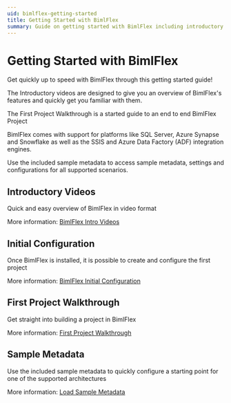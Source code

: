```yaml
---
uid: bimlflex-getting-started
title: Getting Started with BimlFlex
summary: Guide on getting started with BimlFlex including introductory videos, initial configuration, and first project walkthrough
---
```

# Getting Started with BimlFlex

Get quickly up to speed with BimlFlex through this getting started guide!

The Introductory videos are designed to give you an overview of BimlFlex's features and quickly get you familiar with them.

The First Project Walkthrough is a started guide to an end to end BimlFlex Project

BimlFlex comes with support for platforms like SQL Server, Azure Synapse and Snowflake as well as the SSIS and Azure Data Factory (ADF) integration engines.

Use the included sample metadata to access sample metadata, settings and configurations for all supported scenarios.

## Introductory Videos

Quick and easy overview of BimlFlex in video format

More information: [BimlFlex Intro Videos](xref:bimlflex-getting-started-intro-videos)

## Initial Configuration

Once BimlFlex is installed, it is possible to create and configure the first project

More information: [BimlFlex Initial Configuration](xref:bimlflex-getting-started-initial-configuration)

## First Project Walkthrough

Get straight into building a project in BimlFlex

More information: [First Project Walkthrough](xref:bimlflex-getting-started-first-project-walkthrough)

## Sample Metadata

Use the included sample metadata to quickly configure a starting point for one of the supported architectures

More information: [Load Sample Metadata](xref:bimlflex-getting-started-sample-metadata)
